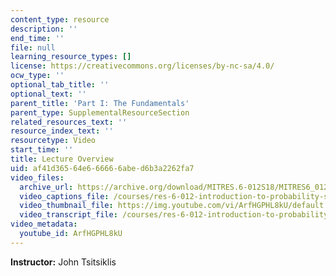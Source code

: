 ```yaml
---
content_type: resource
description: ''
end_time: ''
file: null
learning_resource_types: []
license: https://creativecommons.org/licenses/by-nc-sa/4.0/
ocw_type: ''
optional_tab_title: ''
optional_text: ''
parent_title: 'Part I: The Fundamentals'
parent_type: SupplementalResourceSection
related_resources_text: ''
resource_index_text: ''
resourcetype: Video
start_time: ''
title: Lecture Overview
uid: af41d365-64e6-6666-6abe-d6b3a2262fa7
video_files:
  archive_url: https://archive.org/download/MITRES.6-012S18/MITRES6_012S18_L05-01_300k.mp4
  video_captions_file: /courses/res-6-012-introduction-to-probability-spring-2018/dbec09cda9a851a2a0360d1b0b4d2393_ArfHGPHL8kU.vtt
  video_thumbnail_file: https://img.youtube.com/vi/ArfHGPHL8kU/default.jpg
  video_transcript_file: /courses/res-6-012-introduction-to-probability-spring-2018/85b0618b4a86d952642c8b8e779d4606_ArfHGPHL8kU.pdf
video_metadata:
  youtube_id: ArfHGPHL8kU
---
```


**Instructor:** John Tsitsiklis

